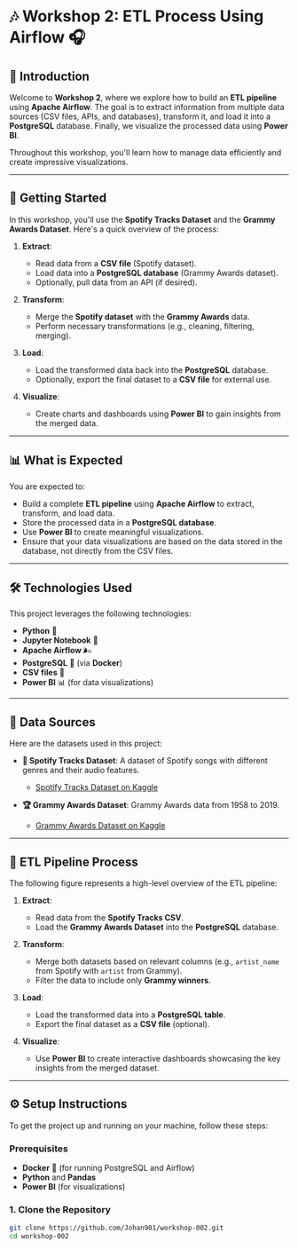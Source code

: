 # 🎶 Workshop 2: ETL Process Using Airflow 🎧

## 📝 Introduction
Welcome to **Workshop 2**, where we explore how to build an **ETL pipeline** using **Apache Airflow**. The goal is to extract information from multiple data sources (CSV files, APIs, and databases), transform it, and load it into a **PostgreSQL** database. Finally, we visualize the processed data using **Power BI**. 

Throughout this workshop, you'll learn how to manage data efficiently and create impressive visualizations. 

---

## 🚀 Getting Started

In this workshop, you'll use the **Spotify Tracks Dataset** and the **Grammy Awards Dataset**. Here's a quick overview of the process:

1. **Extract**:
   - Read data from a **CSV file** (Spotify dataset).
   - Load data into a **PostgreSQL database** (Grammy Awards dataset).
   - Optionally, pull data from an API (if desired).
   
2. **Transform**:
   - Merge the **Spotify dataset** with the **Grammy Awards** data.
   - Perform necessary transformations (e.g., cleaning, filtering, merging).

3. **Load**:
   - Load the transformed data back into the **PostgreSQL** database.
   - Optionally, export the final dataset to a **CSV file** for external use.

4. **Visualize**:
   - Create charts and dashboards using **Power BI** to gain insights from the merged data.

---

## 📊 What is Expected

You are expected to:
- Build a complete **ETL pipeline** using **Apache Airflow** to extract, transform, and load data.
- Store the processed data in a **PostgreSQL database**.
- Use **Power BI** to create meaningful visualizations.
- Ensure that your data visualizations are based on the data stored in the database, not directly from the CSV files.

---

## 🛠️ Technologies Used

This project leverages the following technologies:

- **Python** 🐍
- **Jupyter Notebook** 📓
- **Apache Airflow** 🌬️
- **PostgreSQL** 🐘 (via **Docker**)
- **CSV files** 📑
- **Power BI** 📊 (for data visualizations)

---

## 📂 Data Sources

Here are the datasets used in this project:

- **🎹 Spotify Tracks Dataset**: A dataset of Spotify songs with different genres and their audio features.
  - [Spotify Tracks Dataset on Kaggle](https://www.kaggle.com/datasets/maharshipandya/-spotify-tracks-dataset)

- **🏆 Grammy Awards Dataset**: Grammy Awards data from 1958 to 2019.
  - [Grammy Awards Dataset on Kaggle](https://www.kaggle.com/datasets/unanimad/grammy-awards)

---

## 🔄 ETL Pipeline Process

The following figure represents a high-level overview of the ETL pipeline:

1. **Extract**: 
   - Read data from the **Spotify Tracks CSV**.
   - Load the **Grammy Awards Dataset** into the **PostgreSQL** database.

2. **Transform**:
   - Merge both datasets based on relevant columns (e.g., `artist_name` from Spotify with `artist` from Grammy).
   - Filter the data to include only **Grammy winners**.

3. **Load**:
   - Load the transformed data into a **PostgreSQL table**.
   - Export the final dataset as a **CSV file** (optional).

4. **Visualize**:
   - Use **Power BI** to create interactive dashboards showcasing the key insights from the merged dataset.

---

## ⚙️ Setup Instructions

To get the project up and running on your machine, follow these steps:

### Prerequisites
- **Docker** 🐳 (for running PostgreSQL and Airflow)
- **Python** and **Pandas**
- **Power BI** (for visualizations)
  
### 1. Clone the Repository
```bash
git clone https://github.com/Johan901/workshop-002.git
cd workshop-002
```
